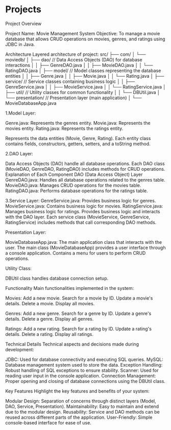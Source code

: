 # Projects
Project Overview

Project Name: Movie Management System
Objective: To manage a movie database that allows CRUD operations on movies, genres, and ratings using JDBC in Java.

Architecture
Layered architecture of project:
src/
├── com/
│   └── moviedb/
│       ├── dao/              // Data Access Objects (DAO) for database interactions
│       │   ├── GenreDAO.java
│       │   ├── MovieDAO.java
│       │   └── RatingDAO.java
│       ├── model/            // Model classes representing the database entities
│       │   ├── Genre.java
│       │   ├── Movie.java
│       │   └── Rating.java
│       ├── service/          // Service classes containing business logic
│       │   ├── GenreService.java
│       │   ├── MovieService.java
│       │   └── RatingService.java
│       ├── util/             // Utility classes for common functionality
│       │   └── DBUtil.java
│       └── presentation/     // Presentation layer (main application)
│           └── MovieDatabaseApp.java


1.Model Layer:

Genre.java: Represents the genres entity.
Movie.java: Represents the movies entity.
Rating.java: Represents the ratings entity.

Represents the data entities (Movie, Genre, Rating).
Each entity class contains fields, constructors, getters, setters, and a toString method.

2.DAO Layer:

Data Access Objects (DAO) handle all database operations.
Each DAO class (MovieDAO, GenreDAO, RatingDAO) includes methods for CRUD operations.
Explanation of Each Component
 DAO (Data Access Object) Layer
GenreDAO.java: Handles all database operations related to the genres table.
MovieDAO.java: Manages CRUD operations for the movies table.
RatingDAO.java: Performs database operations for the ratings table.

3.Service Layer:
GenreService.java: Provides business logic for genres.
MovieService.java: Contains business logic for movies.
RatingService.java: Manages business logic for ratings.
Provides business logic and interacts with the DAO layer.
Each service class (MovieService, GenreService, RatingService) includes methods that call corresponding DAO methods.

Presentation Layer:

MovieDatabaseApp.java: The main application class that interacts with the user.
The main class (MovieDatabaseApp) provides a user interface through a console application.
Contains a menu for users to perform CRUD operations.

Utility Class:

DBUtil class handles database connection setup.

Functionality
Main functionalities implemented in the system:

Movies:
Add a new movie.
Search for a movie by ID.
Update a movie's details.
Delete a movie.
Display all movies.

Genres:
Add a new genre.
Search for a genre by ID.
Update a genre's details.
Delete a genre.
Display all genres.

Ratings:
Add a new rating.
Search for a rating by ID.
Update a rating's details.
Delete a rating.
Display all ratings.

Technical Details
Technical aspects and decisions made during development:

JDBC: Used for database connectivity and executing SQL queries.
MySQL: Database management system used to store the data.
Exception Handling: Robust handling of SQL exceptions to ensure stability.
Scanner: Used for reading user input in the console application.
Connection Management: Proper opening and closing of database connections using the DBUtil class.

Key Features
Highlight the key features and benefits of your system:

Modular Design: Separation of concerns through distinct layers (Model, DAO, Service, Presentation).
Maintainability: Easy to maintain and extend due to the modular design.
Reusability: Service and DAO methods can be reused across different parts of the application.
User-Friendly: Simple console-based interface for ease of use.
